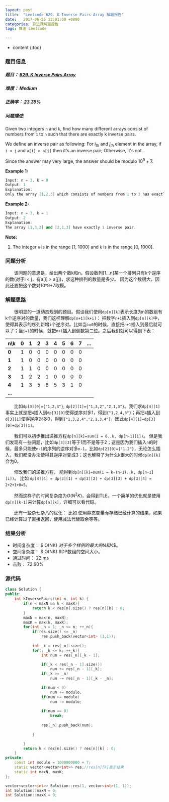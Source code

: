 ```yaml
---
layout: post
title:  "Leetcode 629. K Inverse Pairs Array 解题报告"
date:   2017-06-25 12:01:00 +0800
categories: 算法课解题报告
tags: 算法 Leetcode

---
```


* content
{:toc}

### 题目信息

##### 题目： [629. K Inverse Pairs Array](https://leetcode.com/problems/k-inverse-pairs-array/#/description)  

##### 难度： Medium

##### 正确率： 23.35%

##### 问题描述:  

Given two integers `n` and `k`, find how many different arrays consist of numbers from `1` to `n` such that there are exactly k inverse pairs.

We define an inverse pair as following: For $i_{th}$ and $j_{th}$ element in the array, if `i < j` and `a[i] > a[j]` then it's an inverse pair; Otherwise, it's not.

Since the answer may very large, the answer should be modulo $10^9 + 7$.

**Example 1:**

```cpp
Input: n = 3, k = 0
Output: 1
Explanation: 
Only the array [1,2,3] which consists of numbers from 1 to 3 has exactly 0 inverse pair.
```

**Example 2:**

```cpp
Input: n = 3, k = 1
Output: 2
Explanation: 
The array [1,3,2] and [2,1,3] have exactly 1 inverse pair.
```

**Note:**

1. The integer `n` is in the range [1, 1000] and `k` is in the range [0, 1000].

### 问题分析

　　该问题的意思是，给出两个数k和n。假设数列[1...n]某一个排列只有k个逆序的数(对于i < j，有a[i] > a[j])，求这种排列的数量是多少。 因为这个数很大，因此还要把这个数对10^9+7取模。

  
### 解题思路

　　很明显的一道动态规划的题目。假设我们使用`dp[n][k]`表示长度为n的数组有k个逆序对的数量，我们这样理解`dp[n+1][k+i]`： 把数字`n+1`插入到`dp[n][k]`中，使得其表示的序列新增`i`个逆序对。比如当`i=0`的时候，直接把`n+1`插入到最后就可以了；当`i=1`的时候，就把`n+1`插入到倒数第二位。之后我们就可以得到下表：

| n\k | 0 | 1 | 2 | 3 | 4 | 5 | 6 | 7 | ... |
| --- | - | - | - | - | - | - | - | - | --- |
| **0** | 1 | 0 | 0 | 0 | 0 | 0 | 0 | 0 |
| **1** | 1 | 0 | 0 | 0 | 0 | 0 | 0 | 0 |
| **2** | 1 | 1 | 0 | 0 | 0 | 0 | 0 | 0 |
| **3** | 1 | 2 | 2 | 1 | 0 | 0 | 0 | 0 |
| **4** | 1 | 3 | 5 | 6 | 5 | 3 | 1 | 0 |
| **...** |

　　比如`dp[3][0]={"1,2,3"}`, `dp[2][1]={"1,3,2","2,1,3"}`。我们求`dp[4][1]`事实上就是把`4`插入到`dp[3][0]`使得逆序对多1，得到`{"1,2,4,3"}`；再把`4`插入到`d[3][1]`使得逆序对多0，得到`{"1,3,2,4","2,1,3,4"}`，因此`dp[4][1]=dp[3][0]+dp[3][1]`。

　　我们可以初步推出递推方程`dp[n][k]=sum(i = 0..k, dp[n-1][i])`。 但是我们发现有一些问题，比如`dp[3][3]`等于1而不是等于2；这是因为我们插入`n`的时候，最多只能使`n-1`的序列的逆序对多`n-1`，比如`dp[2][0]={"1,2"}`，无论怎么插入，我们都没办法使得其逆序对变成3；这也解释了为什么k很大的时候`dp[n][k]`会为0。

　　修改我们的递推方程， 能得到`dp[n][k]=sum(i = k-(n-1)..k, dp[n-1][i])`。 比如 `dp[4][4] = dp[3][1] + dp[3][2] + dp[3][3] + dp[3][4] =  2+2+1+0=5`。

　　然而这样子的时间复杂度为$O(N^2K)$，会得到TLE。一个简单的优化就是使用`dp[n][k-1]`来计算`dp[n][k]`，详细可以看代码。

　　还有一些杂七杂八的优化： 比如 使用静态变量`dp`存储已经计算的结果，如果已经计算过了直接返回，使用减法代替取余等等。

### 结果分析

- 时间复杂度： $ O(NK) $对于多个样例的最大的$N$和$K$。
- 空间复杂度： $ O(NK) $DP数组的空间大小。
- 通过时间： 22 ms
- 击败： 72.90%

### 源代码

```cpp
class Solution {
public:
    int kInversePairs(int n, int k) {
        if(n < maxN && k < maxK){
            return k < res[n].size() ? res[n][k] : 0;
        }
        maxN = max(n, maxN);
        maxK = max(k, maxK);
        for(int _n = 1; _n <= n; ++_n){
            if(res.size() <= _n)
                res.push_back(vector<int> (1,1));
            
            int _k = res[_n].size();
            for(; _k <= k; ++_k){
                int num = res[_n][_k - 1];

                if(_k < res[_n - 1].size())
                    num += res[_n - 1][_k];
                if(_k >= _n)
                    num -= res[_n - 1][_k - _n];

                if(num < 0)
                    num += modulo;
                if(num >= modulo)
                    num -= modulo;
                
                if(num == 0)
                    break;
                    
                res[_n].push_back(num);
                
            }

        }
        return k < res[n].size() ? res[n][k] : 0;
    }
private:
    const int modulo = 1000000000 + 7;
    static vector<vector<int>> res;//res[n][k]表示结果
    static int maxN, maxK;
};

vector<vector<int>> Solution::res(1, vector<int>(1, 1));
int Solution::maxN = 0;
int Solution::maxK = 0;

```
